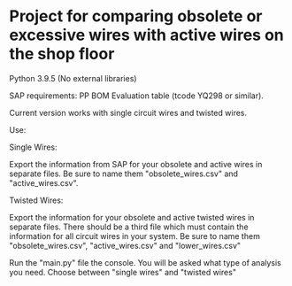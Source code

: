 # Project for comparing obsolete or excessive wires with active wires on the shop floor

Python 3.9.5 (No external libraries)

SAP requirements: PP BOM Evaluation table (tcode YQ298 or similar).

Current version works with single circuit wires and twisted wires.

Use:

Single Wires:

Export the information from SAP for your obsolete and active wires in separate files.
Be sure to name them "obsolete_wires.csv" and "active_wires.csv".

Twisted Wires:

Export the information for your obsolete and active twisted wires in separate files.
There should be a third file which must contain the information for all circuit wires in your system.
Be sure to name them "obsolete_wires.csv", "active_wires.csv" and "lower_wires.csv"

Run the "main.py" file the console. You will be asked what type of analysis you need.
Choose between "single wires" and "twisted wires"
